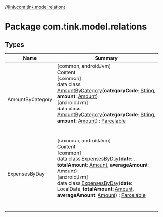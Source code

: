 //[link](../index.md)/[com.tink.model.relations](index.md)



# Package com.tink.model.relations  


## Types  
  
|  Name|  Summary| 
|---|---|
| <a name="com.tink.model.relations/AmountByCategory///PointingToDeclaration/"></a>AmountByCategory| <a name="com.tink.model.relations/AmountByCategory///PointingToDeclaration/"></a>[common, androidJvm]  <br>Content  <br>[common]  <br>data class [AmountByCategory]([common]-amount-by-category/index.md)(**categoryCode**: [String](https://kotlinlang.org/api/latest/jvm/stdlib/kotlin/-string/index.html), **amount**: [Amount](../com.tink.model.misc/[common]-amount/index.md))  <br>[androidJvm]  <br>data class [AmountByCategory]([android-jvm]-amount-by-category/index.md)(**categoryCode**: [String](https://kotlinlang.org/api/latest/jvm/stdlib/kotlin/-string/index.html), **amount**: [Amount](../com.tink.model.misc/[android-jvm]-amount/index.md)) : [Parcelable](https://developer.android.com/reference/kotlin/android/os/Parcelable.html)  <br><br><br>
| <a name="com.tink.model.relations/ExpensesByDay///PointingToDeclaration/"></a>ExpensesByDay| <a name="com.tink.model.relations/ExpensesByDay///PointingToDeclaration/"></a>[common, androidJvm]  <br>Content  <br>[common]  <br>data class [ExpensesByDay]([common]-expenses-by-day/index.md)(**date**: <ERROR CLASS>, **totalAmount**: [Amount](../com.tink.model.misc/[common]-amount/index.md), **averageAmount**: [Amount](../com.tink.model.misc/[common]-amount/index.md))  <br>[androidJvm]  <br>data class [ExpensesByDay]([android-jvm]-expenses-by-day/index.md)(**date**: LocalDate, **totalAmount**: [Amount](../com.tink.model.misc/[android-jvm]-amount/index.md), **averageAmount**: [Amount](../com.tink.model.misc/[android-jvm]-amount/index.md)) : [Parcelable](https://developer.android.com/reference/kotlin/android/os/Parcelable.html)  <br><br><br>

